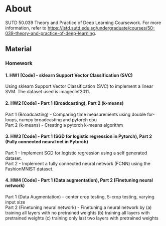 # About
SUTD 50.039 Theory and Practice of Deep Learning Coursework. For more information, refer to https://istd.sutd.edu.sg/undergraduate/courses/50-039-theory-and-practice-of-deep-learning.

## Material
### Homework
#### 1. HW1 [Code] - sklearn Support Vector Classification (SVC)
Using sklearn Support Vector Classification (SVC) to implement a linear SVM. The dataset used is imageclef2011.

#### 2. HW2 [Code] - Part 1 (Broadcasting), Part 2 (k-means)
Part 1 (Broadcasting) -  Comparing time measurements using double for-loops, numpy broadcasting and pytorch cpu  
Part 2 (k-means) - Creating a pytorch k-means algorithm  

#### 3. HW3 [Code] - Part 1 (SGD for logistic regression in Pytorch), Part 2 (Fully connected neural net in Pytorch)  
Part 1 - Implement SGD for logistic regression using a self generated dataset.  
Part 2 - Implement a fully connected neural network (FCNN) using the FashionMNIST dataset.  

#### 4. HW4 [Code] - Part 1 (Data augmentation), Part 2 (Finetuning neural network)  
Part 1 (Data Augmentation) - center crop testing, 5-crop testing, varying input size  
Part 2 (Finetuning neural network) - Finetuning a neural network by (a) training all layers with no pretrained weights (b) training all layers with pretrained weights (c) training only last two layers with pretrained weights  
